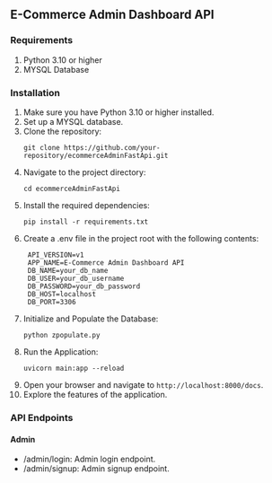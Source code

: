 ## E-Commerce Admin Dashboard API

### Requirements
1. Python 3.10 or higher
2. MYSQL Database

### Installation
1. Make sure you have Python 3.10 or higher installed.
2. Set up a MYSQL database.
3. Clone the repository:
   ```
   git clone https://github.com/your-repository/ecommerceAdminFastApi.git
   ```
4. Navigate to the project directory:
   ```
   cd ecommerceAdminFastApi
   ```
5. Install the required dependencies:
   ```
   pip install -r requirements.txt
   ```
6. Create a .env file in the project root with the following contents:
   ```
    API_VERSION=v1
    APP_NAME=E-Commerce Admin Dashboard API
    DB_NAME=your_db_name
    DB_USER=your_db_username
    DB_PASSWORD=your_db_password
    DB_HOST=localhost
    DB_PORT=3306
   ```
7. Initialize and Populate the Database:
   ```
   python zpopulate.py
   ```
8. Run the Application:
   ```
   uvicorn main:app --reload
   ```
7. Open your browser and navigate to `http://localhost:8000/docs`.
8. Explore the features of the application.



### API Endpoints

#### Admin
* /admin/login: Admin login endpoint.
* /admin/signup: Admin signup endpoint.